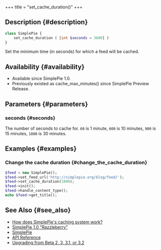 +++
title = "set_cache_duration()"
+++

## Description {#description}

```php
class SimplePie {
    set_cache_duration ( [int $seconds = 3600] )
}
```

Set the minimum time (in seconds) for which a feed will be cached.

## Availability {#availability}

- Available since SimplePie 1.0.
- Previously existed as cache_max_minutes() since SimplePie Preview Release.

## Parameters {#parameters}

### seconds {#seconds}

The number of seconds to cache for. `60` is 1 minute, `600` is 10 minutes, `900` is 15 minutes, `1800` is 30 minutes.

## Examples {#examples}

### Change the cache duration {#change_the_cache_duration}

```php
$feed = new SimplePie();
$feed->set_feed_url('http://simplepie.org/blog/feed/');
$feed->set_cache_duration(1800);
$feed->init();
$feed->handle_content_type();
echo $feed->get_title();
```

## See Also {#see_also}

<div id="plugin__backlinks">

- [How does SimplePie's caching system work?](@/wiki/faq/how_does_simplepie_s_caching_http_conditional_get_system_work.md)
- [SimplePie 1.0 "Razzleberry"](@/wiki/misc/release_notes/simplepie_1.0.md)
- [SimplePie](@/wiki/reference/simplepie/_index.md)
- [API Reference](@/wiki/reference/_index.md)
- [Upgrading from Beta 2, 3, 3.1, or 3.2](@/wiki/setup/upgrade.md)

</div>
